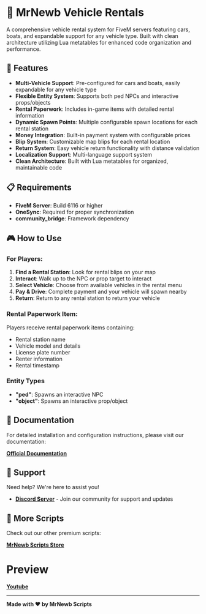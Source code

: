 # 🚗 MrNewb Vehicle Rentals

A comprehensive vehicle rental system for FiveM servers featuring cars, boats, and expandable support for any vehicle type. Built with clean architecture utilizing Lua metatables for enhanced code organization and performance.

## 🌟 Features

- **Multi-Vehicle Support**: Pre-configured for cars and boats, easily expandable for any vehicle type
- **Flexible Entity System**: Supports both ped NPCs and interactive props/objects
- **Rental Paperwork**: Includes in-game items with detailed rental information
- **Dynamic Spawn Points**: Multiple configurable spawn locations for each rental station
- **Money Integration**: Built-in payment system with configurable prices
- **Blip System**: Customizable map blips for each rental location
- **Return System**: Easy vehicle return functionality with distance validation
- **Localization Support**: Multi-language support system
- **Clean Architecture**: Built with Lua metatables for organized, maintainable code

## 📋 Requirements

- **FiveM Server**: Build 6116 or higher
- **OneSync**: Required for proper synchronization
- **community_bridge**: Framework dependency

## 🎮 How to Use

### For Players:
1. **Find a Rental Station**: Look for rental blips on your map
2. **Interact**: Walk up to the NPC or prop target to interact
3. **Select Vehicle**: Choose from available vehicles in the rental menu
4. **Pay & Drive**: Complete payment and your vehicle will spawn nearby
5. **Return**: Return to any rental station to return your vehicle

### Rental Paperwork Item:
Players receive rental paperwork items containing:
- Rental station name
- Vehicle model and details
- License plate number
- Renter information
- Rental timestamp

### Entity Types

- **"ped"**: Spawns an interactive NPC
- **"object"**: Spawns an interactive prop/object

## 📖 Documentation

For detailed installation and configuration instructions, please visit our documentation:

**[Official Documentation](https://mrnewbs-scrips.gitbook.io/guide)**

## 💬 Support

Need help? We're here to assist you!

- **[Discord Server](https://discord.gg/mrnewbscripts)** - Join our community for support and updates

## 🛒 More Scripts

Check out our other premium scripts:

**[MrNewb Scripts Store](https://mrnewbscripts.tebex.io/)**

# Preview
**[Youtube](https://www.youtube.com/watch?v=uJylvMP8_PY)**

---

**Made with ❤️ by MrNewb Scripts**
